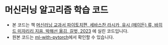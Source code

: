 # 머신러닝 알고리즘 학습 코드

- 본 코드는 책 [머신러닝 교과서 파이토치편, 세바스찬 라시카, 유시 (헤이든) 류, 바히드 미자리리 지음, 박해선 옮김, 길벗, 2023](https://www.aladin.co.kr/shop/wproduct.aspx?ItemId=329349411) 에 실린 코드입니다.
- 원본 코드는 [ml-with-pytorch](https://github.com/rickiepark/ml-with-pytorch)에서 확인할 수 있습니다.